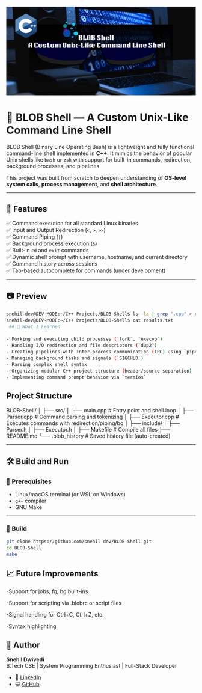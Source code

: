 <!-- adding banner image -->
<p align="center">
 <p align="center">
  <img src="../images/blob.gif" alt="Snehil Dwivedi Banner" style="width: 100%; max-height: 300px; object-fit: cover;" />
</p>

# 🐚 BLOB Shell — A Custom Unix-Like Command Line Shell

BLOB Shell (Binary Line Operating Bash) is a lightweight and fully functional command-line shell implemented in **C++**. It mimics the behavior of popular Unix shells like `bash` or `zsh` with support for built-in commands, redirection, background processes, and pipelines.

This project was built from scratch to deepen understanding of **OS-level system calls**, **process management**, and **shell architecture**.

---

## 🚀 Features

✅ Command execution for all standard Linux binaries  
✅ Input and Output Redirection (`<`, `>`, `>>`)  
✅ Command Piping (`|`)  
✅ Background process execution (`&`)  
✅ Built-in `cd` and `exit` commands  
✅ Dynamic shell prompt with username, hostname, and current directory  
✅ Command history across sessions  
✅ Tab-based autocomplete for commands (under development)

---

## 📷 Preview

```bash
snehil-dev@DEV-MODE:~/C++ Projects/BLOB-Shell$ ls -la | grep ".cpp" > results.txt
snehil-dev@DEV-MODE:~/C++ Projects/BLOB-Shell$ cat results.txt
 ## 🧠 What I Learned

- Forking and executing child processes (`fork`, `execvp`)
- Handling I/O redirection and file descriptors (`dup2`)
- Creating pipelines with inter-process communication (IPC) using `pipe`
- Managing background tasks and signals (`SIGCHLD`)
- Parsing complex shell syntax
- Organizing modular C++ project structure (header/source separation)
- Implementing command prompt behavior via `termios`

```

## Project Structure

BLOB-Shell/
│
├── src/
│ ├── main.cpp # Entry point and shell loop
│ ├── Parser.cpp # Command parsing and tokenizing
│ ├── Executor.cpp # Executes commands with redirection/piping/bg
│
├── include/
│ ├── Parser.h
│ ├── Executor.h
│
├── Makefile # Compile all files
├── README.md
└── .blob_history # Saved history file (auto-created)

---

## 🛠️ Build and Run

### 🔧 Prerequisites

- Linux/macOS terminal (or WSL on Windows)
- `g++` compiler
- GNU Make

---

### 🔨 Build

```bash
git clone https://github.com/snehil-dev/BLOB-Shell.git
cd BLOB-Shell
make

```

## 📈 Future Improvements

-Support for jobs, fg, bg built-ins

-Support for scripting via .blobrc or script files

-Signal handling for Ctrl+C, Ctrl+Z, etc.

-Syntax highlighting

## 🙋 Author

**Snehil Dwivedi**  
B.Tech CSE | System Programming Enthusiast | Full-Stack Developer

- 🔗 [LinkedIn](https://www.linkedin.com/in/snehil-dwivedi-/)
- 💻 [GitHub](https://github.com/snehildwivedi03/Cpp-Projects/tree/main/2-BLOB-Mini-Shell)
